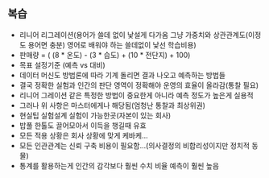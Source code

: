 #
## 복습
- 리니어 리그레이션(용어가 쓸데 없이 낯설게 다가옴 그냥 가중치와 상관관계도(이정도 용어면 충분) 영어로 배워야 하는 쓸데없이 낯선 학습비용)
- 판매량 = ( (8 * 온도) - (3 * 습도) + (10 * 전단지) + 100)
- 목표 설정기준 (예측 vs 대비)
- 데이터 머신도 방법론에 따라 기계 돌리면 결과 나오고 예측하는 방법들
- 결국 정확한 실험과 인간의 판단 영역이 정확해야 운영의 효율이 올라감(통찰 필요)
- 리니어 그레이션 같은 특정한 방법이 중요한게 아니라 예측 정도가 높은게 실용적
- 그러나 위 사항은 마스터에게나 해당됨(엄청난 통찰과 최상위권)
- 현실팁 실험설계 실험이 가능한곳(자본이 있는 회사)
- 밥풀 한톨도 끌어모아서 이득을 챙길때 유효
- 모든 적용 상황은 회사 상황에 맞게 케바케...
- 모든 인관관계는 신뢰 구축 비용이 필요함...(의사결정의 비합리성이지만 정치적 동물)
- 통계를 활용하는게 인간의 감각보다 훨씬 수치 비율 예측이 훨씬 높음